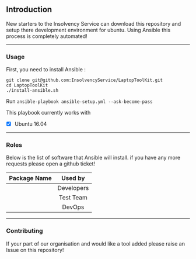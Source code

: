 ## Introduction

New starters to the Insolvency Service can download this repository and setup there development environment for ubuntu. Using Ansible this process is completely automated!

---

### Usage

First, you need to install Ansible :
```
git clone git@github.com:InsolvencyService/LaptopToolKit.git
cd LaptopToolKit
./install-ansible.sh
```

Run ```ansible-playbook ansible-setup.yml --ask-become-pass```



This playbook currently works with
- [x] Ubuntu 16.04

---

### Roles

Below is the list of software that Ansible will install. if you have any more requests please open a github ticket!

| Package Name  | Used by       |
| ------------- |:-------------:|
|               | Developers    |
|               | Test Team     |
|               | DevOps        |

---

### Contributing

If your part of our organisation and would like a tool added please raise an Issue on this repository!

